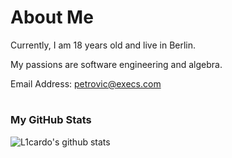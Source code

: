 # About Me

Currently, I am 18 years old and live in Berlin.

My passions are software engineering and algebra.

Email Address: [petrovic@execs.com](mailto:petrovic@execs.com)

#

### My GitHub Stats

![L1cardo's github stats](https://github-readme-stats.vercel.app/api?username=petrovicni&show_icons=true)

#
